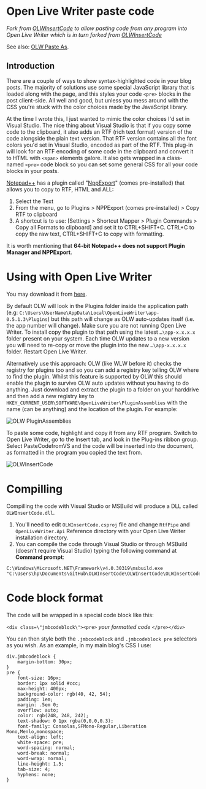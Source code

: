 ﻿Open Live Writer paste code
===

_Fork from [OLWInsertCode](https://github.com/coldscientist/OLWInsertCode) to allow pasting code from any program into Open Live Writer which is in turn forked from [OLWInsertCode](https://github.com/jmbucknall/OLWInsertCode)_

See also: [OLW Paste As](https://github.com/coldscientist/OLWPasteAs).

Introduction
---

There are a couple of ways to show syntax-highlighted code in your blog posts. The majority of solutions use some special JavaScript library that is loaded along with the page, and this styles your code `<pre>` blocks in the post client-side. All well and good, but unless you mess around with the CSS you're stuck with the color choices made by the JavaScript library. 

At the time I wrote this, I just wanted to mimic the color choices I'd set in Visual Studio. The nice thing about Visual Studio is that if you copy some code to the clipboard, it also adds an RTF (rich text format) version of the code alongside the plain text version. That RTF version contains all the font colors you'd set in Visual Studio, encoded as part of the RTF. This plug-in will look for an RTF encoding of some code in the clipboard and convert it to HTML with `<span>` elements galore. It also gets wrapped in a class-named `<pre>` code block so you can set some general CSS for all your code blocks in your posts.

[Notepad++](http://notepad-plus.sourceforge.net/uk/site.htm) has a plugin called "[NppExport]((https://stackoverflow.com/questions/3475790/copy-notepad-text-with-formatting))" (comes pre-installed) that allows you to copy to RTF, HTML and ALL:

1. Select the Text
1. From the menu, go to Plugins > NPPExport (comes pre-installed) > Copy RTF to clipboard
1. A shortcut is to use: [Settings > Shortcut Mapper > Plugin Commands > Copy all Formats to clipboard] and set it to CTRL+SHIFT+C. CTRL+C to copy the raw text, CTRL+SHIFT+C to copy with formatting.

It is worth mentioning that **64-bit Notepad++ does not support Plugin Manager and NPPExport**.

Using with Open Live Writer
===

You may download it from [here](https://github.com/coldscientist/OLWInsertCode/releases).

By default OLW will look in the Plugins folder inside the application path (e.g: `C:\Users\UserName\AppData\Local\OpenLiveWriter\app-0.5.1.3\Plugins`) but this path will change as OLW auto-updates itself (i.e. the app number will change). Make sure you are not running Open Live Writer. To install copy the plugin to that path using the latest `…\app-x.x.x.x` folder present on your system. Each time OLW updates to a new version you will need to re-copy or move the plugin into the new `…\app-x.x.x.x` folder. Restart Open Live Writer.

Alternatively use this approach: OLW (like WLW before it) checks the registry for plugins too and so you can add a registry key telling OLW where to find the plugin. Whilst this feature is supported by OLW this should enable the plugin to survive OLW auto updates without you having to do anything. Just download and extract the plugin to a folder on your harddrive and then add a new registry key to `HKEY_CURRENT_USER\SOFTWARE\OpenLiveWriter\PluginAssemblies` with the name (can be anything) and the location of the plugin. For example:

![OLW PluginAssemblies](Screenshots/InsertCode-OLW-PluginAssemblies.png)

To paste some code, highlight and copy it from any RTF program. Switch to Open Live Writer, go to the Insert tab, and look in the Plug-ins ribbon group. Select PasteCodefromVS and the code will be inserted into the document, as formatted in the program you copied the text from.

![OLWInsertCode](Screenshots/InserCode-OLW.png)

Compilling
===

Compilling the code with Visual Studio or MSBuild will produce a DLL called `OLWInsertCode.dll`.

1. You'll need to edit `OLWInsertCode.csproj` file and change `RtfPipe` and `OpenLiveWriter.Api` Reference directory with your Open Live Writer installation directory.
1. You can compile the code through Visual Studio or through MSBuild (doesn't require Visual Studio) typing the following command at **Command prompt**:

```
C:\Windows\Microsoft.NET\Framework\v4.0.30319\msbuild.exe "C:\Users\hp\Documents\GitHub\OLWInsertCode\OLWInsertCode\OLWInsertCode.csproj"
```

Code block format
===

The code will be wrapped in a special code block like this:

`<div class=\"jmbcodeblock\"><pre>` _your formatted code_ `</pre></div>`

You can then style both the `.jmbcodeblock` and `.jmbcodeblock pre` selectors as you wish. As an example, in my main blog's CSS I use:

```
div.jmbcodeblock {
	margin-bottom: 30px;
}
pre {
	font-size: 16px;
	border: 1px solid #ccc;
	max-height: 400px;
	background-color: rgb(40, 42, 54);
	padding: 1em;
	margin: .5em 0;
	overflow: auto;
	color: rgb(248, 248, 242);
	text-shadow: 0 1px rgba(0,0,0,0.3);
	font-family: Consolas,SFMono-Regular,Liberation Mono,Menlo,monospace;
	text-align: left;
	white-space: pre;
	word-spacing: normal;
	word-break: normal;
	word-wrap: normal;
	line-height: 1.5;
	tab-size: 4;
	hyphens: none;
}
```
